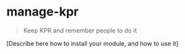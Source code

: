 # manage-kpr
> Keep KPR and remember people to do it

[Describe here how to install your module, and how to use it]
